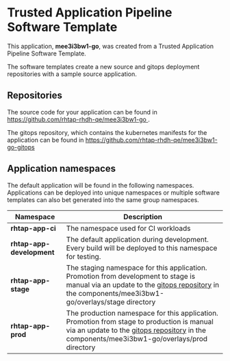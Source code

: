 # Trusted Application Pipeline Software Template

This application, **mee3i3bw1-go**, was created from a Trusted Application Pipeline Software Template.

The software templates create a new source and gitops deployment repositories with a sample source application. 

## Repositories

The source code for your application can be found in [https://github.com/rhtap-rhdh-qe/mee3i3bw1-go ](https://github.com/rhtap-rhdh-qe/mee3i3bw1-go ).
 
The gitops repository, which contains the kubernetes manifests for the application can be found in 
[https://github.com/rhtap-rhdh-qe/mee3i3bw1-go-gitops ](https://github.com/rhtap-rhdh-qe/mee3i3bw1-go-gitops ) 

## Application namespaces 

The default application will be found in the following namespaces. Applications can be deployed into unique namespaces or multiple software templates can also bet generated into the same group namespaces.  

|  Namespace   |  Description   |  
| -------- | -------- |
| **rhtap-app-ci** | The namespace used for CI workloads |
| **rhtap-app-development** | The default application during development. Every build will be deployed to this namespace for testing. |
| **rhtap-app-stage** | The staging namespace for this application. Promotion from development to stage is manual via an update to the [gitops repository](https://github.com/rhtap-rhdh-qe/mee3i3bw1-go-gitops ) in the components/mee3i3bw1-go/overlays/stage directory |
| **rhtap-app-prod** | The production namespace for this application. Promotion from stage to production is manual via an update to the [gitops repository](https://github.com/rhtap-rhdh-qe/mee3i3bw1-go-gitops ) in the components/mee3i3bw1-go/overlays/prod directory |